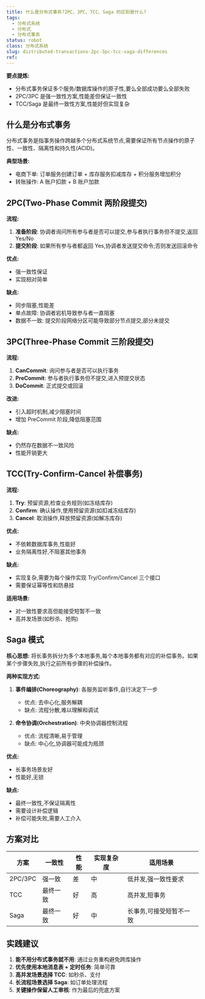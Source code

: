 ```yaml
---
title: 什么是分布式事务?2PC、3PC、TCC、Saga 的区别是什么?
tags:
  - 分布式系统
  - 分布式
  - 分布式事务
status: robot
class: 分布式系统
slug: distributed-transactions-2pc-3pc-tcc-saga-differences
ref:
---
```


**要点提炼:**
- 分布式事务保证多个服务/数据库操作的原子性,要么全部成功要么全部失败
- 2PC/3PC 是强一致性方案,性能差但保证一致性
- TCC/Saga 是最终一致性方案,性能好但实现复杂

## 什么是分布式事务

分布式事务是指事务操作跨越多个分布式系统节点,需要保证所有节点操作的原子性、一致性、隔离性和持久性(ACID)。

**典型场景:**
- 电商下单: 订单服务创建订单 + 库存服务扣减库存 + 积分服务增加积分
- 转账操作: A 账户扣款 + B 账户加款

## 2PC(Two-Phase Commit 两阶段提交)

**流程:**
1. **准备阶段**: 协调者询问所有参与者是否可以提交,参与者执行事务但不提交,返回 Yes/No
2. **提交阶段**: 如果所有参与者都返回 Yes,协调者发送提交命令;否则发送回滚命令

**优点:**
- 强一致性保证
- 实现相对简单

**缺点:**
- 同步阻塞,性能差
- 单点故障: 协调者宕机导致参与者一直阻塞
- 数据不一致: 提交阶段网络分区可能导致部分节点提交,部分未提交

## 3PC(Three-Phase Commit 三阶段提交)

**流程:**
1. **CanCommit**: 询问参与者是否可以执行事务
2. **PreCommit**: 参与者执行事务但不提交,进入预提交状态
3. **DoCommit**: 正式提交或回滚

**改进:**
- 引入超时机制,减少阻塞时间
- 增加 PreCommit 阶段,降低阻塞范围

**缺点:**
- 仍然存在数据不一致风险
- 性能开销更大

## TCC(Try-Confirm-Cancel 补偿事务)

**流程:**
1. **Try**: 预留资源,检查业务规则(如冻结库存)
2. **Confirm**: 确认操作,使用预留资源(如扣减冻结库存)
3. **Cancel**: 取消操作,释放预留资源(如解冻库存)

**优点:**
- 不依赖数据库事务,性能好
- 业务隔离性好,不阻塞其他事务

**缺点:**
- 实现复杂,需要为每个操作实现 Try/Confirm/Cancel 三个接口
- 需要保证幂等性和防悬挂

**适用场景:**
- 对一致性要求高但能接受短暂不一致
- 高并发场景(如秒杀、抢购)

## Saga 模式

**核心思想:**
将长事务拆分为多个本地事务,每个本地事务都有对应的补偿事务。如果某个步骤失败,执行之前所有步骤的补偿操作。

**两种实现方式:**

1. **事件编排(Choreography)**: 各服务监听事件,自行决定下一步
   - 优点: 去中心化,服务解耦
   - 缺点: 流程分散,难以理解和调试

2. **命令协调(Orchestration)**: 中央协调器控制流程
   - 优点: 流程清晰,易于管理
   - 缺点: 中心化,协调器可能成为瓶颈

**优点:**
- 长事务场景友好
- 性能好,无锁

**缺点:**
- 最终一致性,不保证隔离性
- 需要设计补偿逻辑
- 补偿可能失败,需要人工介入

## 方案对比

| 方案 | 一致性 | 性能 | 实现复杂度 | 适用场景 |
|------|--------|------|-----------|---------|
| 2PC/3PC | 强一致 | 差 | 中 | 低并发,强一致性要求 |
| TCC | 最终一致 | 好 | 高 | 高并发,短事务 |
| Saga | 最终一致 | 好 | 中 | 长事务,可接受短暂不一致 |

## 实践建议

1. **能不用分布式事务就不用**: 通过业务重构避免跨库操作
2. **优先使用本地消息表 + 定时任务**: 简单可靠
3. **高并发场景选择 TCC**: 如秒杀、支付
4. **长流程场景选择 Saga**: 如订单处理流程
5. **关键操作保留人工审核**: 作为最后的兜底方案
